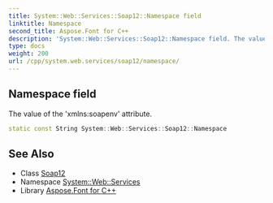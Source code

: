 ```yaml
---
title: System::Web::Services::Soap12::Namespace field
linktitle: Namespace
second_title: Aspose.Font for C++
description: 'System::Web::Services::Soap12::Namespace field. The value of the ''xmlns:soapenv'' attribute in C++.'
type: docs
weight: 200
url: /cpp/system.web.services/soap12/namespace/
---
```

## Namespace field


The value of the 'xmlns:soapenv' attribute.

```cpp
static const String System::Web::Services::Soap12::Namespace
```

## See Also

* Class [Soap12](../)
* Namespace [System::Web::Services](../../)
* Library [Aspose.Font for C++](../../../)
